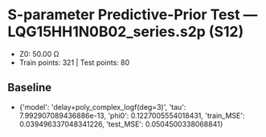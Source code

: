 # S-parameter Predictive-Prior Test — LQG15HH1N0B02_series.s2p (S12)
- Z0: 50.00 Ω
- Train points: 321  |  Test points: 80

## Baseline
- {'model': 'delay+poly_complex_logf(deg=3)', 'tau': 7.992907089436886e-13, 'phi0': 0.1227005554018431, 'train_MSE': 0.039496337048341226, 'test_MSE': 0.0504500338068841}